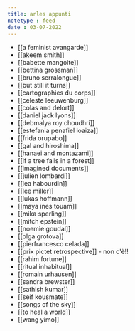 ```yaml
---
title: arles appunti
notetype : feed
date : 03-07-2022
---
```


- [[a feminist avangarde]]
- [[akeem smith]]
- [[babette mangolte]]
- [[bettina grossman]]
- [[bruno serralongue]]
- [[but still it turns]]
- [[cartographies du corps]]
- [[celeste leeuwenburg]]
- [[colas and delort]]
- [[daniel jack lyons]]
- [[debmalya roy choudhri]]
- [[estefania penafiel loaiza]]
- [[frida orupabo]]
- [[gal and hiroshima]]
- [[hanaei and montazami]]
- [[if a tree falls in a forest]]
- [[imagined documents]]
- [[julien lombardi]]
- [[lea habourdin]]
- [[lee miller]]
- [[lukas hoffmann]]
- [[maya ines touam]]
- [[mika sperling]]
- [[mitch epstein]]
- [[noemie goudal]]
- [[olga grotova]]
- [[pierfrancesco celada]]
- [[prix pictet retrospective]] - non c'è!!
- [[rahim fortune]]
- [[ritual inhabitual]]
- [[romain urhausen]]
- [[sandra brewster]]
- [[sathish kumar]]
- [[seif kousmate]]
- [[songs of the sky]]
- [[to heal a world]]
- [[wang yimo]]